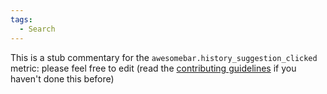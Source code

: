 ```yaml
---
tags:
  - Search
---
```


This is a stub commentary for the `awesomebar.history_suggestion_clicked` metric: please feel free to edit (read the
[contributing guidelines](https://github.com/mozilla/glean-annotations/blob/main/CONTRIBUTING.md)
if you haven't done this before)
